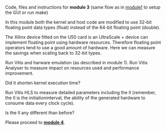 Code, files and instructions for **module 3** (same flow as in [module1](../module1_baseline) to setup the GUI or run make)

In this module both the kernel and host code are modified to use 32-bit floating point data types (float) instead of the 64-bit floating point (double).

The Xilinx device fitted on the U50 card is an UltraScale + device can implement floating point using hardware resources. Therefore floating point operators tend to use a good amount of hardware. Here we can measure the savings when scaling back to 32-bit types.

Run Vitis and harware emulation (as described in module 1).
Run Vitis Analyser to measure impact on resources used and performance improvement.

Did it shorten kernel execution time?

Run Vitis HLS to measure detailed parameters including the II (remember, the II is the initiationinterval, the ability of the generated hardware to consume data every <II> clock cycle).

Is the II any different than before?

Please proceed to [**module 4**](../module4_dataflow).
